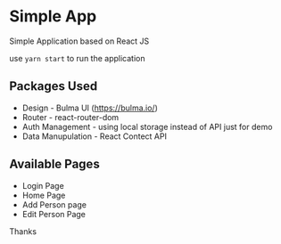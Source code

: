 # Simple App

Simple Application based on React JS

use `yarn start` to run the application

## Packages Used

* Design - Bulma UI (https://bulma.io/)
* Router - react-router-dom
* Auth Management - using local storage instead of API just for demo
* Data Manupulation - React Contect API

## Available Pages

* Login Page
* Home Page
* Add Person page
* Edit Person Page



Thanks
